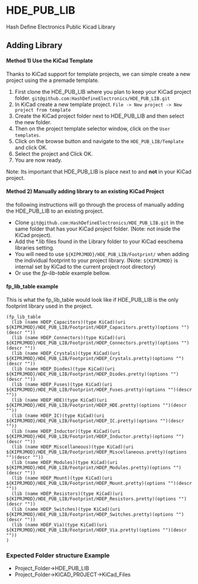 # HDE_PUB_LIB
Hash Define Electronics Public Kicad Library
## Adding Library

#### Method 1) Use the KiCad Template
Thanks to KiCad support for template projects, we can simple create a new project using the a premade template.

1. First clone the HDE_PUB_LIB where you plan to keep your KiCad project folder.
`git@github.com:HashDefineElectronics/HDE_PUB_LIB.git`
2. In KiCad create a new template project.
`File -> New project -> New project from template`
3. Create the KiCad project folder next to HDE_PUB_LIB and then select the new folder.
4. Then on the project template selector window, click on the `User templates`.
5. Click on the browse button and navigate to the `HDE_PUB_LIB/Template` and click OK.
6. Select the project and Click OK.
7. You are now ready.

Note: Its important that HDE_PUB_LIB is place next to and **not** in your KiCad project.

#### Method 2) Manually adding library to an existing KiCad Project
the following instructions will go through the process of manually adding the HDE_PUB_LIB to an existing project.
- Clone `git@github.com:HashDefineElectronics/HDE_PUB_LIB.git` in the same folder that has your KiCad project folder. (Note: not inside the KiCad project).
- Add the *.lib files found in the Library folder to your KiCad eeschema libraries setting.
- You will need to use `${KIPRJMOD}/HDE_PUB_LIB/Footprint/` when adding the individual footprint to your project library. (Note: `${KIPRJMOD}` is internal set by KiCad to the current project root directory)
- Or use the *fp-lib-table* example bellow.

#### fp_lib_table example
This is what the fp_lib_table would look like if HDE_PUB_LIB is the only footprint library used in the project.
```
(fp_lib_table
  (lib (name HDEP_Capacitors)(type KiCad)(uri ${KIPRJMOD}/HDE_PUB_LIB/Footprint/HDEP_Capacitors.pretty)(options "")(descr ""))
  (lib (name HDEP_Connectors)(type KiCad)(uri ${KIPRJMOD}/HDE_PUB_LIB/Footprint/HDEP_Connectors.pretty)(options "")(descr ""))
  (lib (name HDEP_Crystals)(type KiCad)(uri ${KIPRJMOD}/HDE_PUB_LIB/Footprint/HDEP_Crystals.pretty)(options "")(descr ""))
  (lib (name HDEP_Diodes)(type KiCad)(uri ${KIPRJMOD}/HDE_PUB_LIB/Footprint/HDEP_Diodes.pretty)(options "")(descr ""))
  (lib (name HDEP_Fuses)(type KiCad)(uri ${KIPRJMOD}/HDE_PUB_LIB/Footprint/HDEP_Fuses.pretty)(options "")(descr ""))
  (lib (name HDEP_HDE)(type KiCad)(uri ${KIPRJMOD}/HDE_PUB_LIB/Footprint/HDEP_HDE.pretty)(options "")(descr ""))
  (lib (name HDEP_IC)(type KiCad)(uri ${KIPRJMOD}/HDE_PUB_LIB/Footprint/HDEP_IC.pretty)(options "")(descr ""))
  (lib (name HDEP_Inductor)(type KiCad)(uri ${KIPRJMOD}/HDE_PUB_LIB/Footprint/HDEP_Inductor.pretty)(options "")(descr ""))
  (lib (name HDEP_Miscellaneous)(type KiCad)(uri ${KIPRJMOD}/HDE_PUB_LIB/Footprint/HDEP_Miscellaneous.pretty)(options "")(descr ""))
  (lib (name HDEP_Modules)(type KiCad)(uri ${KIPRJMOD}/HDE_PUB_LIB/Footprint/HDEP_Modules.pretty)(options "")(descr ""))
  (lib (name HDEP_Mount)(type KiCad)(uri ${KIPRJMOD}/HDE_PUB_LIB/Footprint/HDEP_Mount.pretty)(options "")(descr ""))
  (lib (name HDEP_Resistors)(type KiCad)(uri ${KIPRJMOD}/HDE_PUB_LIB/Footprint/HDEP_Resistors.pretty)(options "")(descr ""))
  (lib (name HDEP_Switches)(type KiCad)(uri ${KIPRJMOD}/HDE_PUB_LIB/Footprint/HDEP_Switches.pretty)(options "")(descr ""))
  (lib (name HDEP_Via)(type KiCad)(uri ${KIPRJMOD}/HDE_PUB_LIB/Footprint/HDEP_Via.pretty)(options "")(descr ""))
)
```

### Expected Folder structure Example
- Project_Folder->HDE_PUB_LIB
- Project_Folder->KICAD_PROJECT->KiCad_Files
